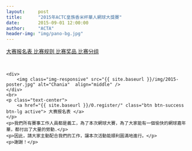 ```yaml
---
layout:     post
title:      "2015年ACTC皇族香米杯華人網球大獎賽"
date:       2015-09-01 12:00:00
author:     "ACTA"
header-img: "img/pano-bg.jpg"
---
```

<div class="container">
	<p class="text-center">
		<a href="{{ site.baseurl }}/0.register/" class="btn btn-success btn-lg active" role="button"> 大赛报名表 </a>
		<a href="{{ site.baseurl }}/2015/08/31/2015-comp-rule/" class="btn btn-primary btn-lg active" role="button"> 比赛规则 </a>
		<a href="#" class="btn btn-info btn-lg disabled" role="button"> 比赛奖品 </a>
		<a href="#" class="btn btn-warning btn-lg disabled" role="button"> 比赛分组 </a>
	</p>
	<br>

	<div>
		<img class="img-responsive" src="{{ site.baseurl }}/img/2015-poster.jpg" alt="Chania"  align="middle" />
	</div>
	<br>
	<p class="text-center">
		<a href="{{ site.baseurl }}/0.register/" class="btn btn-success btn-lg active"> 大赛报名表 </a>
	</p>
	<p>我們所有賽事工作人員都是義工，為了本次網球大賽，為了大家能有一個愉快的網球嘉年華，都付出了大量的勞動.</p>
	<p>因此，請大家主動配合我們的工作，讓本次活動能順利圓滿地進行。</p>
	<p>謝謝！</p>
</div>